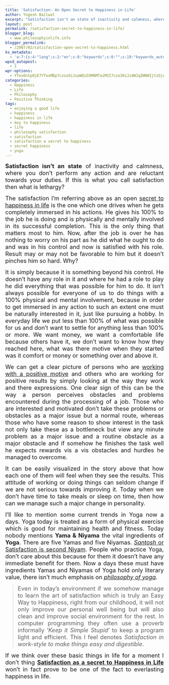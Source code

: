 ```yaml
---
title: 'Satisfaction- An Open Secret to Happiness in Life'
author: Yogesh Bailwal
excerpt: "Satisfaction isn't an state of inactivity and calmness, where you don't perform any action and are reluctant towards your duties."
layout: post
permalink: /satisfaction-secret-to-happiness-in-life/
blogger_blog:
  - www.philosophyinlife.info
blogger_permalink:
  - /2007/02/satisfaction-open-secret-to-happiness.html
ks_metadata:
  - 'a:7:{s:4:"lang";s:2:"en";s:8:"keywords";s:0:"";s:19:"keywords_autoupdate";s:1:"0";s:11:"description";s:0:"";s:22:"description_autoupdate";s:1:"0";s:5:"title";s:0:"";s:6:"robots";s:12:"index,follow";}'
wpsd_autopost:
  - 1
wpr-options:
  - YToxOntpOjE7YToxMDp7czozOiJuaWQiO3M6MToiMSI7czo3OiJzdWJqZWN0IjtzOjA6IiI7czo4OiJ0ZXh0Ym9keSI7czowOiIiO3M6ODoiaHRtbGJvZHkiO3M6MDoiIjtzOjc6ImRpc2FibGUiO2k6MDtzOjE1OiJub2N1c3RvbWl6YXRpb24iO2k6MTtzOjEyOiJub3Bvc3RzZXJpZXMiO2k6MTtzOjEwOiJodG1sZW5hYmxlIjtpOjE7czoxMjoiYXR0YWNoaW1hZ2VzIjtpOjE7czoyMToic2tpcGFjdGl2ZXN1YnNjcmliZXJzIjtpOjA7fX0=
categories:
  - Happiness
  - Life
  - Philosophy
  - Positive Thinking
tags:
  - enjoying a good life
  - happiness
  - happiness in life
  - key to happiness
  - life
  - philosophy satisfaction
  - satisfaction
  - satisfaction a secret to happiness
  - secret happiness
  - yoga
---
```

<p style="text-align: justify;">
  <span style="font-size: 130%;"><span style="font-weight: bold;">Satisfaction isn&#8217;t an state</span> of inactivity and calmness, where you don&#8217;t perform any action and are reluctant towards your duties. If this is what you call satisfaction then what is lethargy?</span>
</p>

<p style="text-align: justify;">
  <span style="font-size: 130%;">The satisfaction I&#8217;m referring above as an open <a href="http://www.philosophyinlife.info/42/honesty-leads-to-happiness.htm" target="_self">secret to happiness in life</a> is the one which one drives when he gets completely immersed in his actions. He gives his 100% to the job he is doing and is physically and mentally involved in its successful completion. This is the only thing that matters most to him. Now, after the job is over he has nothing to worry on his part as he did what he ought to do and was in his control and now is satisfied with his role. Result may or may not be favorable to him but it doesn&#8217;t pinches him so hard. Why?</span>
</p>

<p style="text-align: justify;">
  <span style="font-size: 130%;">It is simply because it is something beyond his control. He doesn&#8217;t have any role in it and where he had a role to play he did everything that was possible for him to do. It isn&#8217;t always possible for everyone of us to do things with a 100% physical and mental involvement, because in order to get immersed in any action to such an extent one must be naturally interested in it, just like pursuing a hobby. In everyday life we put less than 100% of what was possible for us and don&#8217;t want to settle for anything less than 100% or more. We want money, we want a comfortable life because others have it, we don&#8217;t want to know how they reached here, what was there motive when they started was it comfort or money or something over and above it. </span>
</p>

<div style="text-align: justify;">
  <span style="font-size: 130%;">We can get a clear picture of persons who are <a href="http://www.philosophyinlife.info/38/hypnosis-for-positive-thinking.htm" target="_self">working with a positive motive</a> and others who are working for positive results by simply looking at the way they work and there expressions. One clear sign of this can be the way a person perceives obstacles and problems encountered during the processing of a job. Those who are interested and motivated don&#8217;t take these problems or obstacles as a major issue but a normal route, whereas those who have some reason to show interest in the task not only take these as a bottleneck but view any minute problem as a major issue and a routine obstacle as a major obstacle and if somehow he finishes the task well he expects rewards vis a vis obstacles and hurdles he managed to overcome.<br /> </span>
</div>

<p style="text-align: justify;">
  <span style="font-size: 130%;">It can be easily visualized in the story above that how each one of them will feel when they see the results. This attitude of working or doing things can seldom change if we are not serious towards improving it. Today when we don&#8217;t have time to take meals or sleep on time, then how can we manage such a major change in personality.</span>
</p>

<div style="text-align: justify;">
  <span style="font-size: 130%;">I&#8217;ll like to mention some current trends in Yoga now a days. Yoga today is treated as a form of physical exercise which is good for maintaining health and fitness. Today nobody mentions <strong>Yama & Niyama</strong> the vital ingredients of <strong>Yoga</strong>. There are five Yamas and five Niyamas. </span><span style="text-decoration: underline;"><span style="font-style: italic; font-size: 130%;">Santosh</span></span><span style="font-size: 130%;"><span style="text-decoration: underline;"> or Satisfaction is second Niyam</span>. People who practice Yoga, don&#8217;t care about this because for them it doesn&#8217;t have any immediate benefit for them. Now a days these must have ingredients Yamas and Niyamas of Yoga hold only literary value, there isn&#8217;t much emphasis on <a title="Mental Purity & Three Fold Yoga" href="http://www.philosophyinlife.info/540/mental-purity-fold-yoga.htm"><em>philosophy of yoga</em></a>.<br /> </span>
</div>

> <p style="text-align: justify;">
>   <span style="font-size: 130%;">Even in today&#8217;s environment if we somehow manage to learn the art of satisfaction which is truly an Easy Way to Happiness, right from our childhood, it will not only improve our personal well being but will also clean and improve social environment for the rest. In computer programming they often use a proverb informally &#8216;<em>Keep it Simple Stupid</em>&#8216; to keep a program light and efficient. This I feel denotes </span><span style="font-style: italic; font-size: 130%;">Satisfaction in work-style to make things easy and digestible</span><span style="font-size: 130%;">. </span>
> </p>

<div style="text-align: justify;">
  <span style="font-size: 130%;">If we think over these basic things in life for a moment I don&#8217;t thing <a title="Satisfaction- An Open Secret to Happiness in Life" href="http://www.philosophyinlife.info/9/satisfaction-an-open-secret-to-happiness-in-life.htm"><strong>Satisfaction as a secret to Happiness in Life</strong></a> won&#8217;t in fact prove to be one of the fact to everlasting happiness in life.<br /> </span>
</div>